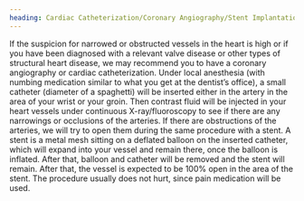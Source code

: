```yaml
---
heading: Cardiac Catheterization/Coronary Angiography/Stent Implantation
---
```


If the suspicion for narrowed or obstructed vessels in the heart is high or if you have been diagnosed with a relevant 
valve disease or other types of structural heart disease, we may recommend you to have a coronary angiography or 
cardiac catheterization.
Under local anesthesia (with numbing medication similar to what you get at the dentist’s office), a small catheter 
(diameter of a spaghetti) will be inserted either in the artery in the area of your wrist or your groin.
Then contrast fluid will be injected in your heart vessels under continuous X-ray/fluoroscopy to see if there are any 
narrowings or occlusions of the arteries.
If there are obstructions of the arteries, we will try to open them during the same procedure with a stent.
A stent is a metal mesh sitting on a deflated balloon on the inserted catheter, which will expand into your vessel and 
remain there, once the balloon is inflated.
After that, balloon and catheter will be removed and the stent will remain.
After that, the vessel is expected to be 100% open in the area of the stent.
The procedure usually does not hurt, since pain medication will be used.